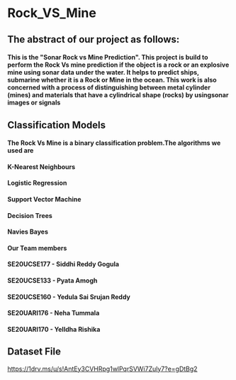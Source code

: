 # Rock_VS_Mine

## The abstract of our project as follows:

#### This is the  "Sonar Rock vs Mine Prediction". This project is build to perform the Rock Vs mine prediction if the object is a rock or an explosive mine using sonar  data under the water. It helps to predict ships, submarine  whether it is a Rock or Mine in the ocean. This work is also concerned with a process of distinguishing  between metal cylinder (mines) and materials that have a cylindrical shape (rocks) by usingsonar images or signals

## Classification Models

#### The Rock Vs Mine is a binary classification problem.The algorithms we used are

#### K-Nearest Neighbours
#### Logistic Regression
#### Support Vector Machine
#### Decision Trees
#### Navies Bayes


#### Our Team members

#### SE20UCSE177 - Siddhi Reddy Gogula
#### SE20UCSE133 - Pyata Amogh 
#### SE20UCSE160 - Yedula Sai Srujan Reddy
#### SE20UARI176 - Neha Tummala
#### SE20UARI170 - Yelldha Rishika


## Dataset File
https://1drv.ms/u/s!AntEy3CVHRpg1wlPqrSVWi7Zuly7?e=gDtBg2
